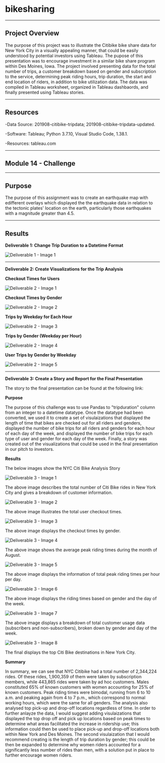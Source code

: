 # bikesharing

--------------------------------------------------------------------------------------------------------------------------------------------------------------------------------

## **Project Overview**

The purpose of this project was to illustrate the Citibike bike share data for New York City in a visually appealing manner, that could be easily understood by potential investors using Tableau. The pupose of this presentation was to encourage investment in a similar bike share program within Des Moines, Iowa. The project involved presenting  data for the total number of trips, a customer breakdown based on gender and subscription to the service, determining peak riding hours, trip duration, the start and end location of riders, in addition to bike utilization data. The data was compiled in Tableau worksheet, organized in Tableau dashbaords, and finally presented using Tableau stories.   



---------------------------------------------------------------------------------------------------------------------------------------------------------------------------------

## **Resources**

-Data Source: 201908-citibike-tripdata; 201908-citibike-tripdata-updated.  

-Software: Tableau; Python 3.7.10, Visual Studio Code, 1.38.1. 

-Resources: tableau.com

---------------------------------------------------------------------------------------------------------------------------------------------------------------------------------

## **Module 14 - Challenge** 

---------------------------------------------------------------------------------------------------------------------------------------------------------------------------------

## **Purpose**

The purpose of this assignment was to create an earthquake map with edifferent overlays which displayed the the earthquake data in relation to the tectonic plates' location on the earth, particularly those earthquakes with a magnitude greater than 4.5.

---------------------------------------------------------------------------------------------------------------------------------------------------------------------------------

## **Results**

**Deliverable 1: Change Trip Duration to a Datetime Format**

![Deliverable 1 - Image 1](https://user-images.githubusercontent.com/92111396/151897026-22d1057f-3a97-43e2-9714-3a23e33a7fdd.png)


---------------------------------------------------------------------------------------------------------------------------------------------------------------------------------

**Deliverable 2: Create Visualizations for the Trip Analysis**

**Checkout Times for Users**

![Deliverable 2 - Image 1](https://user-images.githubusercontent.com/92111396/151895839-301ecc4d-663b-4eeb-a951-bab4523204ec.png)


**Checkout Times by Gender**

![Deliverable 2 - Image 2](https://user-images.githubusercontent.com/92111396/151895980-2c1389b9-7ed6-4b4c-9775-4b962d52115d.png)


**Trips by Weekday for Each Hour**

![Deliverable 2 - Image 3](https://user-images.githubusercontent.com/92111396/151895991-6843e61d-a26b-418c-8202-24bb65247b0f.png)


**Trips by Gender (Weekday per Hour)**

![Deliverable 2 - Image 4](https://user-images.githubusercontent.com/92111396/151896003-381b40e5-5f18-4b41-a8b6-d94908b6c723.png)


**User Trips by Gender by Weekday**

![Deliverable 2 - Image 5](https://user-images.githubusercontent.com/92111396/151895967-3c469bc8-02a7-4cd1-9aea-507ca3565e93.png)


---------------------------------------------------------------------------------------------------------------------------------------------------------------------------------

**Deliverable 3: Create a Story and Report for the Final Presentation**

The story to the final presentation can be found at the following link:

**Purpose**

The purpose of this challenge was to use Pandas to "tripduration" column from an integer to a datetime datatype. Once the datatype had been converted, we used it to create a set of visulaizations that displayed the length of time that bikes are checked out for all riders and genders, displayed the number of bike trips for all riders and genders for each hour of each day of the week, and displayed the number of bike trips for each type of user and gender for each day of the week. Finally, a story was created out of the visualizations that could be used in the final presentation in our pitch to investors. 

**Results**

The below images show the NYC Citi Bike Analysis Story

![Deliverable 3 - Image 1](https://user-images.githubusercontent.com/92111396/152204534-3d65ea5f-fba8-4c6d-89a0-5a451993cb56.png)

The above image describes the total number of Citi Bike rides in New York City and gives a breakdown of customer information.


![Deliverable 3 - Image 2](https://user-images.githubusercontent.com/92111396/152204555-4a4ad534-c231-4bf9-8624-befe3ef3c2d2.png)

The above image illustrates the total user checkout times.


![Deliverable 3 - Image 3](https://user-images.githubusercontent.com/92111396/152204576-72ba9b6c-93f3-48c8-99f2-1099ed2377f9.png)

The above image displays the checkout times by gender.


![Deliverable 3 - Image 4](https://user-images.githubusercontent.com/92111396/152206030-43b1d45f-3d63-4bc8-9264-c6a023bcc4c7.png)

The above image shows the average peak riding times during the month of August.


![Deliverable 3 - Image 5](https://user-images.githubusercontent.com/92111396/152204597-9240a3d1-e3c3-4bd4-921e-7983819320a9.png)

The above image displays the information of total peak riding times per hour per day.


![Deliverable 3 - Image 6](https://user-images.githubusercontent.com/92111396/152204614-a9f0639d-3dd1-45c3-b8d4-560cfc2169db.png)

The above image displays the riding times based on gender and the day of the week.


![Deliverable 3 - Image 7](https://user-images.githubusercontent.com/92111396/152204623-13aa6e8d-245c-41c4-8bb9-85408f0fa4ce.png)

The above image displays a breakdown of total customer usage data (subscribers and non-subscribers), broken down by gender and day of the week.


![Deliverable 3 - Image 8](https://user-images.githubusercontent.com/92111396/152204650-0eb510a7-675e-451b-8f5a-997b194209e7.png)

The final displays the top Citi Bike destinations in New York City.

**Summary**

In summary, we can see that NYC Citibike had a total number of 2,344,224 rides. Of these rides, 1,900,359 of them were taken by subscription members, while 443,865 rides were taken by ad hoc customers. Males constituted 65% of known customers with women accounting for 25% of known customers. Peak riding times were bimodal, running from 6 to 10 a.m. and peaking again from 4 to 7 p.m., which correspond to normal working hours, which were the same for all genders. The analysis also analysed top pick-up and drop-off locations regardless of time. In order to further anlayze the data, I would suggest adding visulaizations that displayed the top drop off and pick up locations based on peak times to determine what areas facilitated the increase in ridership use; this information could then be used to place pick-up and drop-off locations both within New York and Des Moines. The second visulaization that I would recommend creating is the length of trip duration by gender; this could be then be expanded to determine why women riders accounted for a significantly less number of rides than men, with a solution put in place to further encourage women riders. 

